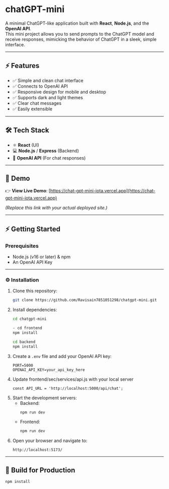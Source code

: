 # chatGPT-mini

A minimal ChatGPT-like application built with **React**, **Node.js**, and the **OpenAI API**.  
This mini project allows you to send prompts to the ChatGPT model and receive responses, mimicking the behavior of ChatGPT in a sleek, simple interface.

---

## ⚡ Features
- ✅ Simple and clean chat interface
- ✅ Connects to OpenAI API
- ✅ Responsive design for mobile and desktop
- ✅ Supports dark and light themes
- ✅ Clear chat messages
- ✅ Easily extensible

---

## 🛠️ Tech Stack
- ⚛️ **React** (UI)
- 💻 **Node.js** / **Express** (Backend)
- 🤖 **OpenAI API** (For chat responses)

---

## 🚀 Demo
👉 **View Live Demo**: [https://chat-gpt-mini-iota.vercel.app](https://chat-gpt-mini-iota.vercel.app)

*(Replace this link with your actual deployed site.)*

---

## ⚡️ Getting Started

### Prerequisites
- Node.js (v16 or later) & npm
- An OpenAI API Key

---

### ⚙️ Installation
1. Clone this repository:
    ```bash
    git clone https://github.com/Ravisain7851051298/chatgpt-mini.git
    ```
2. Install dependencies:
    ```bash
    cd chatgpt-mini
    ```
    ```bash
    - cd frontend  
    npm install
    ```
    ```bash
    cd backend  
    npm install
    ```
3. Create a `.env` file and add your OpenAI API key:
    ```
    PORT=5000
    OPENAI_API_KEY=your_api_key_here
    ```
4. Update frontend/sec/services/api.js with your local server
    ```
    const API_URL = 'http://localhost:5000/api/chat';
    ```
5. Start the development servers:
    - Backend:
      ```bash
      npm run dev
      ```
    - Frontend:
      ```bash
      npm run dev
      ```
6. Open your browser and navigate to:
    ```
    http://localhost:5173/
    ```

---

## 🐳 Build for Production
```bash
npm install
```
